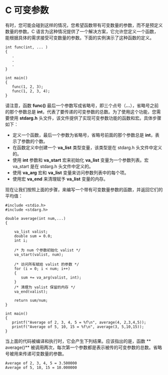 # C 可变参数

有时，您可能会碰到这样的情况，您希望函数带有可变数量的参数，而不是预定义数量的参数。C 语言为这种情况提供了一个解决方案，它允许您定义一个函数，能根据具体的需求接受可变数量的参数。下面的实例演示了这种函数的定义。

```
int func(int, ... ) 
{
   .
   .
   .
}

int main()
{
   func(1, 2, 3);
   func(1, 2, 3, 4);
}
```

请注意，函数 **func()** 最后一个参数写成省略号，即三个点号（**...**），省略号之前的那个参数总是 **int**，代表了要传递的可变参数的总数。为了使用这个功能，您需要使用 **stdarg.h** 头文件，该文件提供了实现可变参数功能的函数和宏。具体步骤如下：

*   定义一个函数，最后一个参数为省略号，省略号前面的那个参数总是 **int**，表示了参数的个数。
*   在函数定义中创建一个 **va_list** 类型变量，该类型是在 stdarg.h 头文件中定义的。
*   使用 **int** 参数和 **va_start** 宏来初始化 **va_list** 变量为一个参数列表。宏 va_start 是在 stdarg.h 头文件中定义的。
*   使用 **va_arg** 宏和 **va_list** 变量来访问参数列表中的每个项。
*   使用宏 **va_end** 来清理赋予 **va_list** 变量的内存。

现在让我们按照上面的步骤，来编写一个带有可变数量参数的函数，并返回它们的平均值：

```
#include <stdio.h>
#include <stdarg.h>

double average(int num,...)
{

    va_list valist;
    double sum = 0.0;
    int i;

    /* 为 num 个参数初始化 valist */
    va_start(valist, num);

    /* 访问所有赋给 valist 的参数 */
    for (i = 0; i < num; i++)
    {
       sum += va_arg(valist, int);
    }
    /* 清理为 valist 保留的内存 */
    va_end(valist);

    return sum/num;
}

int main()
{
   printf("Average of 2, 3, 4, 5 = %f\n", average(4, 2,3,4,5));
   printf("Average of 5, 10, 15 = %f\n", average(3, 5,10,15));
}
```

当上面的代码被编译和执行时，它会产生下列结果。应该指出的是，函数 ** average()** 被调用两次，每次第一个参数都是表示被传的可变参数的总数。省略号被用来传递可变数量的参数。

```
Average of 2, 3, 4, 5 = 3.500000
Average of 5, 10, 15 = 10.000000
```